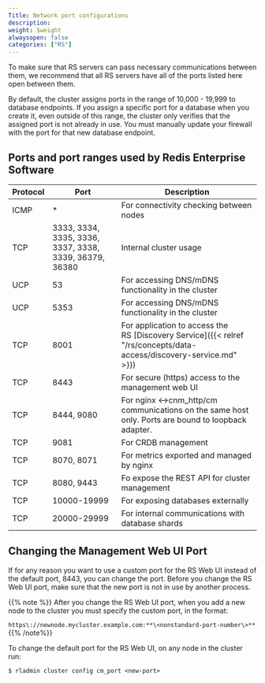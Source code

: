 ```yaml
---
Title: Network port configurations
description: 
weight: $weight
alwaysopen: false
categories: ["RS"]
---
```

To make sure that RS servers can pass necessary communications between them,
we recommend that all RS servers have all of the ports listed here open
between them.

By default, the cluster assigns ports in the range of 10,000 - 19,999
to database endpoints. If you assign a specific port for a database when
you create it, even outside of this range, the cluster only verifies
that the assigned port is not already in use. You must manually
update your firewall with the port for that new database endpoint.

## Ports and port ranges used by Redis Enterprise Software

| Protocol | Port | Description |
|------------|-----------------|-----------------|
| ICMP | * | For connectivity checking between nodes |
| TCP | 3333, 3334, 3335, 3336, 3337, 3338, 3339, 36379, 36380 | Internal cluster usage |
| UCP | 53 | For accessing DNS/mDNS functionality in the cluster |
| UCP | 5353 | For accessing DNS/mDNS functionality in the cluster |
| TCP | 8001 | For application to access the RS [Discovery Service]({{< relref "/rs/concepts/data-access/discovery-service.md" >}}) |
| TCP | 8443 | For secure (https) access to the management web UI |
| TCP | 8444, 9080 | For nginx \<-\>cnm_http/cm communications on the same host only. Ports are bound to loopback adapter. |
| TCP | 9081 | For CRDB management |
| TCP | 8070, 8071 | For metrics exported and managed by nginx |
| TCP | 8080, 9443 | Fo expose the REST API for cluster management |
| TCP | 10000-19999 | For exposing databases externally |
| TCP | 20000-29999 | For internal communications with database shards |

## Changing the Management Web UI Port

If for any reason you want to use a custom port for the RS Web UI
instead of the default port, 8443, you can change the port. Before you
change the RS Web UI port, make sure that the new port is not in
use by another process.

{{% note %}}
After you change the RS Web UI port, when you add a new node to the
cluster you must specify the custom port, in the format:

`https\://newnode.mycluster.example.com:**\<nonstandard-port-number\>**`
{{% /note%}}

To change the default port for the RS Web UI, on any node in the cluster run:

```src
$ rladmin cluster config cm_port <new-port>
```
